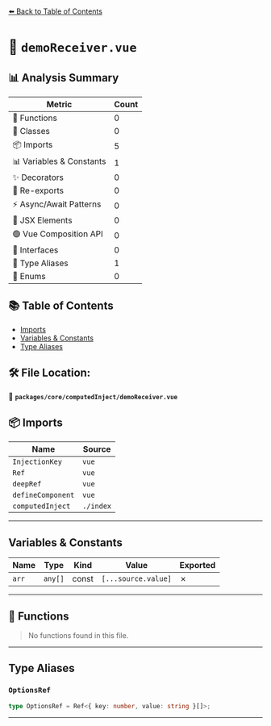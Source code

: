 [⬅️ Back to Table of Contents](../../../index.md)

# 📄 `demoReceiver.vue`

## 📊 Analysis Summary

| Metric | Count |
|--------|-------|
| 🔧 Functions | 0 |
| 🧱 Classes | 0 |
| 📦 Imports | 5 |
| 📊 Variables & Constants | 1 |
| ✨ Decorators | 0 |
| 🔄 Re-exports | 0 |
| ⚡ Async/Await Patterns | 0 |
| 💠 JSX Elements | 0 |
| 🟢 Vue Composition API | 0 |
| 📐 Interfaces | 0 |
| 📑 Type Aliases | 1 |
| 🎯 Enums | 0 |

## 📚 Table of Contents

- [Imports](#imports)
- [Variables & Constants](#variables-constants)
- [Type Aliases](#type-aliases)

## 🛠️ File Location:
📂 **`packages/core/computedInject/demoReceiver.vue`**

## 📦 Imports

| Name | Source |
|------|--------|
| `InjectionKey` | `vue` |
| `Ref` | `vue` |
| `deepRef` | `vue` |
| `defineComponent` | `vue` |
| `computedInject` | `./index` |


---

## Variables & Constants

| Name | Type | Kind | Value | Exported |
|------|------|------|-------|----------|
| `arr` | `any[]` | const | `[...source.value]` | ✗ |


---

## 🔧 Functions

> No functions found in this file.


---

## Type Aliases

### `OptionsRef`

```ts
type OptionsRef = Ref<{ key: number, value: string }[]>;
```


---